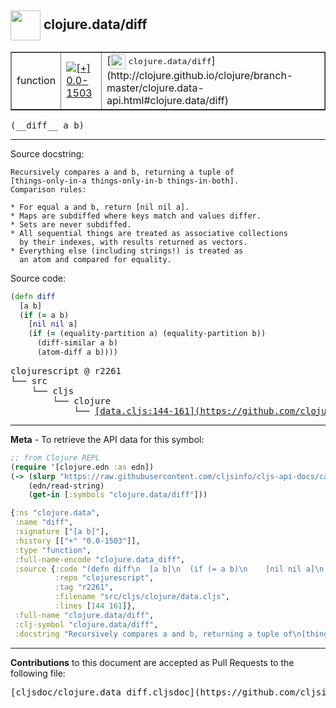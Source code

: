 ## <img width="48px" valign="middle" src="http://i.imgur.com/Hi20huC.png"> clojure.data/diff

 <table border="1">
<tr>

<td>function</td>
<td><a href="https://github.com/cljsinfo/cljs-api-docs/tree/0.0-1503"><img valign="middle" alt="[+] 0.0-1503" src="https://img.shields.io/badge/+-0.0--1503-lightgrey.svg"></a> </td>
<td>
[<img height="24px" valign="middle" src="http://i.imgur.com/1GjPKvB.png"> <samp>clojure.data/diff</samp>](http://clojure.github.io/clojure/branch-master/clojure.data-api.html#clojure.data/diff)
</td>
</tr>
</table>

 <samp>
(__diff__ a b)<br>
</samp>

---




Source docstring:

```
Recursively compares a and b, returning a tuple of
[things-only-in-a things-only-in-b things-in-both].
Comparison rules:

* For equal a and b, return [nil nil a].
* Maps are subdiffed where keys match and values differ.
* Sets are never subdiffed.
* All sequential things are treated as associative collections
  by their indexes, with results returned as vectors.
* Everything else (including strings!) is treated as
  an atom and compared for equality.
```

Source code:

```clj
(defn diff
  [a b]
  (if (= a b)
    [nil nil a]
    (if (= (equality-partition a) (equality-partition b))
      (diff-similar a b)
      (atom-diff a b))))
```

 <pre>
clojurescript @ r2261
└── src
    └── cljs
        └── clojure
            └── <ins>[data.cljs:144-161](https://github.com/clojure/clojurescript/blob/r2261/src/cljs/clojure/data.cljs#L144-L161)</ins>
</pre>


---

__Meta__ - To retrieve the API data for this symbol:

```clj
;; from Clojure REPL
(require '[clojure.edn :as edn])
(-> (slurp "https://raw.githubusercontent.com/cljsinfo/cljs-api-docs/catalog/cljs-api.edn")
    (edn/read-string)
    (get-in [:symbols "clojure.data/diff"]))
```

```clj
{:ns "clojure.data",
 :name "diff",
 :signature ["[a b]"],
 :history [["+" "0.0-1503"]],
 :type "function",
 :full-name-encode "clojure.data_diff",
 :source {:code "(defn diff\n  [a b]\n  (if (= a b)\n    [nil nil a]\n    (if (= (equality-partition a) (equality-partition b))\n      (diff-similar a b)\n      (atom-diff a b))))",
          :repo "clojurescript",
          :tag "r2261",
          :filename "src/cljs/clojure/data.cljs",
          :lines [144 161]},
 :full-name "clojure.data/diff",
 :clj-symbol "clojure.data/diff",
 :docstring "Recursively compares a and b, returning a tuple of\n[things-only-in-a things-only-in-b things-in-both].\nComparison rules:\n\n* For equal a and b, return [nil nil a].\n* Maps are subdiffed where keys match and values differ.\n* Sets are never subdiffed.\n* All sequential things are treated as associative collections\n  by their indexes, with results returned as vectors.\n* Everything else (including strings!) is treated as\n  an atom and compared for equality."}

```

---

__Contributions__ to this document are accepted as Pull Requests to the following file:

 <pre>
[cljsdoc/clojure.data_diff.cljsdoc](https://github.com/cljsinfo/cljs-api-docs/blob/master/cljsdoc/clojure.data_diff.cljsdoc)
</pre>

